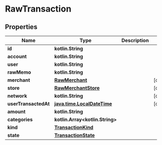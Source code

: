 
# RawTransaction

## Properties
Name | Type | Description | Notes
------------ | ------------- | ------------- | -------------
**id** | **kotlin.String** |  | 
**account** | **kotlin.String** |  | 
**user** | **kotlin.String** |  | 
**rawMemo** | **kotlin.String** |  | 
**merchant** | [**RawMerchant**](RawMerchant.md) |  |  [optional]
**store** | [**RawMerchantStore**](RawMerchantStore.md) |  |  [optional]
**network** | **kotlin.String** |  |  [optional]
**userTransactedAt** | [**java.time.LocalDateTime**](java.time.LocalDateTime.md) |  |  [optional]
**amount** | **kotlin.String** |  | 
**categories** | **kotlin.Array&lt;kotlin.String&gt;** |  | 
**kind** | [**TransactionKind**](TransactionKind.md) |  | 
**state** | [**TransactionState**](TransactionState.md) |  | 



